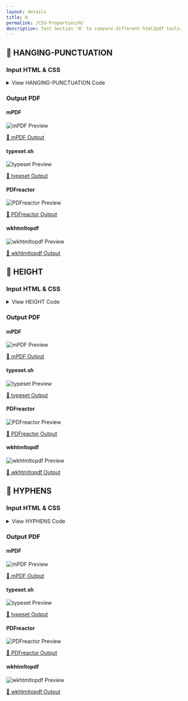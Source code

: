 ```yaml
---
layout: details
title: H
permalink: /CSS-Properties/H/
description: Test Section 'H' to compare different html2pdf tools.
---
```




## 🔬 HANGING-PUNCTUATION

### Input HTML & CSS

<details>
    <summary>
        View HANGING-PUNCTUATION Code
    </summary>
    <pre><code class="hljs xml"><span class="hljs-meta">&lt;!DOCTYPE <span class="hljs-meta-keyword">html</span>&gt;</span>
<span class="hljs-comment">&lt;!-- Sample from https://css-tricks.com/almanac/properties/h/hanging-punctuation/ --&gt;</span>
<span class="hljs-tag">&lt;<span class="hljs-name">html</span> <span class="hljs-attr">lang</span>=<span class="hljs-string">"en"</span>&gt;</span>
    <span class="hljs-tag">&lt;<span class="hljs-name">head</span>&gt;</span>
        <span class="hljs-tag">&lt;<span class="hljs-name">style</span>&gt;</span><span class="css">
        <span class="hljs-selector-tag">blockquote</span> {
  <span class="hljs-attribute">font-style</span>: italic;
  <span class="hljs-attribute">font-size</span>: <span class="hljs-number">2rem</span>;
  <span class="hljs-attribute">width</span>: <span class="hljs-number">20em</span>;
  <span class="hljs-attribute">border-left</span>: <span class="hljs-number">1px</span> solid <span class="hljs-number">#ddd</span>;
  <span class="hljs-attribute">padding</span>: <span class="hljs-number">3rem</span> <span class="hljs-number">0</span>;
  
  <span class="hljs-attribute">hanging-punctuation</span>: first;
}
        </span><span class="hljs-tag">&lt;/<span class="hljs-name">style</span>&gt;</span>
    <span class="hljs-tag">&lt;/<span class="hljs-name">head</span>&gt;</span>
    <span class="hljs-tag">&lt;<span class="hljs-name">body</span>&gt;</span>
        <span class="hljs-tag">&lt;<span class="hljs-name">blockquote</span>&gt;</span>
            “Let your tears flow, but let them also cease. Let deepest sighs be drawn from your breast, but let them also find an end.” — Seneca
          <span class="hljs-tag">&lt;/<span class="hljs-name">blockquote</span>&gt;</span>
    <span class="hljs-tag">&lt;/<span class="hljs-name">body</span>&gt;</span>
<span class="hljs-tag">&lt;/<span class="hljs-name">html</span>&gt;</span></code></pre>
    <p>
        <a href="https://raw.githubusercontent.com/azettl/compare.html2pdf.tools/master//html/CSS%20Properties/H/hanging-punctuation.html" target="_blank" rel="noopener">📄 Get Input HTML on GitHub</a>
    </p>
</details>

### Output PDF

<div class="details-boxes">
    <div>
        <h4>mPDF</h4>
        <img src="/{{ page.path }}/../mpdf__html_CSS_Properties_H_hanging-punctuation.html.png" alt="mPDF Preview" />
        <p>
            <a href="/{{ page.path }}/../mpdf__html_CSS_Properties_H_hanging-punctuation.html.pdf" target="_blank">📕 mPDF Output</a>
        </p>
    </div>
    <div>
        <h4>typeset.sh</h4>
        <img src="/{{ page.path }}/../typeset__html_CSS_Properties_H_hanging-punctuation.html.png" alt="typeset Preview" />
        <p>
            <a href="/{{ page.path }}/../typeset__html_CSS_Properties_H_hanging-punctuation.html.pdf" target="_blank">📕 typeset Output</a>
        </p>
    </div>
    <div>
        <h4>PDFreactor</h4>
        <img src="/{{ page.path }}/../pdfreactor__html_CSS_Properties_H_hanging-punctuation.html.png" alt="PDFreactor Preview" />
        <p>
            <a href="/{{ page.path }}/../pdfreactor__html_CSS_Properties_H_hanging-punctuation.html.pdf" target="_blank">📕 PDFreactor Output</a>
        </p>
    </div>
    <div>
        <h4>wkhtmltopdf</h4>
        <img src="/{{ page.path }}/../wkhtmltopdf__html_CSS_Properties_H_hanging-punctuation.html.png" alt="wkhtmltopdf Preview" />
        <p>
            <a href="/{{ page.path }}/../wkhtmltopdf__html_CSS_Properties_H_hanging-punctuation.html.pdf" target="_blank">📕 wkhtmltopdf Output</a>
        </p>
    </div>
</div>

## 🔬 HEIGHT

### Input HTML & CSS

<details>
    <summary>
        View HEIGHT Code
    </summary>
    <pre><code class="hljs xml"><span class="hljs-meta">&lt;!DOCTYPE <span class="hljs-meta-keyword">html</span>&gt;</span>
<span class="hljs-comment">&lt;!-- Sample from https://css-tricks.com/almanac/properties/h/height/ --&gt;</span>
<span class="hljs-tag">&lt;<span class="hljs-name">html</span> <span class="hljs-attr">lang</span>=<span class="hljs-string">"en"</span>&gt;</span>
    <span class="hljs-tag">&lt;<span class="hljs-name">head</span>&gt;</span>
        <span class="hljs-tag">&lt;<span class="hljs-name">style</span>&gt;</span><span class="css">
        <span class="hljs-selector-tag">html</span> {
  <span class="hljs-attribute">background</span>: <span class="hljs-number">#e78629</span>;
}

<span class="hljs-selector-tag">p</span> {
  <span class="hljs-attribute">background</span>: <span class="hljs-number">#212121</span>;
  <span class="hljs-attribute">color</span>: <span class="hljs-number">#FFF</span>;
}

<span class="hljs-selector-tag">p</span><span class="hljs-selector-class">.heightpx</span> {
  <span class="hljs-attribute">height</span>: <span class="hljs-number">100px</span>;
}

<span class="hljs-selector-tag">p</span><span class="hljs-selector-class">.heightem</span> {
  <span class="hljs-attribute">height</span>: <span class="hljs-number">8em</span>;
}

<span class="hljs-selector-tag">p</span><span class="hljs-selector-class">.heightpercent</span> {
  <span class="hljs-attribute">height</span>: <span class="hljs-number">100%</span>;
  <span class="hljs-comment">/* height value determined by content */</span>
}

<span class="hljs-selector-class">.nesting</span> {
  <span class="hljs-attribute">background</span>: white;
}

<span class="hljs-selector-class">.nesting</span><span class="hljs-selector-class">.example1</span> {
  <span class="hljs-attribute">height</span>: <span class="hljs-number">100px</span>;
}
<span class="hljs-selector-class">.nesting</span><span class="hljs-selector-class">.example1</span> <span class="hljs-selector-class">.heightnested</span> {
  <span class="hljs-attribute">height</span>: <span class="hljs-number">100%</span>;
  <span class="hljs-comment">/* fills the available space of the containing parent element*/</span>
}

<span class="hljs-selector-class">.nesting</span><span class="hljs-selector-class">.example2</span> {
  <span class="hljs-attribute">height</span>: <span class="hljs-number">100%</span>;
}
<span class="hljs-selector-class">.nesting</span><span class="hljs-selector-class">.example2</span> <span class="hljs-selector-class">.heightnested</span> {
  <span class="hljs-attribute">height</span>: auto;
  <span class="hljs-comment">/* fills the available space of the containing parent element*/</span>
}

<span class="hljs-selector-tag">table</span> {
  <span class="hljs-attribute">float</span>: left;
  <span class="hljs-attribute">margin-right</span>: .<span class="hljs-number">5em</span>;
  <span class="hljs-attribute">background</span>: white;
}

<span class="hljs-selector-class">.table-example1</span> {
  <span class="hljs-attribute">height</span>: <span class="hljs-number">100px</span>;
}

<span class="hljs-selector-class">.table-example2</span> {
  <span class="hljs-attribute">height</span>: <span class="hljs-number">100%</span>;
}

        </span><span class="hljs-tag">&lt;/<span class="hljs-name">style</span>&gt;</span>
    <span class="hljs-tag">&lt;/<span class="hljs-name">head</span>&gt;</span>
    <span class="hljs-tag">&lt;<span class="hljs-name">body</span>&gt;</span>
        <span class="hljs-tag">&lt;<span class="hljs-name">h1</span>&gt;</span>Height Property<span class="hljs-tag">&lt;/<span class="hljs-name">h1</span>&gt;</span>
        <span class="hljs-tag">&lt;<span class="hljs-name">h3</span>&gt;</span>Block Level Elements<span class="hljs-tag">&lt;/<span class="hljs-name">h3</span>&gt;</span>
        <span class="hljs-tag">&lt;<span class="hljs-name">p</span> <span class="hljs-attr">class</span>=<span class="hljs-string">"heightpx"</span>&gt;</span>Content in a paragraph : <span class="hljs-tag">&lt;<span class="hljs-name">code</span>&gt;</span>height: 100px<span class="hljs-tag">&lt;/<span class="hljs-name">code</span>&gt;</span><span class="hljs-tag">&lt;/<span class="hljs-name">p</span>&gt;</span>
        
        <span class="hljs-tag">&lt;<span class="hljs-name">p</span> <span class="hljs-attr">class</span>=<span class="hljs-string">"heightem"</span>&gt;</span>Content in a paragraph : <span class="hljs-tag">&lt;<span class="hljs-name">code</span>&gt;</span>height: 8em<span class="hljs-tag">&lt;/<span class="hljs-name">code</span>&gt;</span><span class="hljs-tag">&lt;/<span class="hljs-name">p</span>&gt;</span>
        
        <span class="hljs-tag">&lt;<span class="hljs-name">p</span> <span class="hljs-attr">class</span>=<span class="hljs-string">"heightpercent"</span>&gt;</span>Content in a paragraph : <span class="hljs-tag">&lt;<span class="hljs-name">code</span>&gt;</span>height: 100%<span class="hljs-tag">&lt;/<span class="hljs-name">code</span>&gt;</span><span class="hljs-tag">&lt;/<span class="hljs-name">p</span>&gt;</span>
        
        <span class="hljs-tag">&lt;<span class="hljs-name">h3</span>&gt;</span>Elements Contained<span class="hljs-tag">&lt;/<span class="hljs-name">h3</span>&gt;</span>
        <span class="hljs-tag">&lt;<span class="hljs-name">div</span> <span class="hljs-attr">class</span>=<span class="hljs-string">"nesting example1"</span>&gt;</span>
          <span class="hljs-tag">&lt;<span class="hljs-name">p</span> <span class="hljs-attr">class</span>=<span class="hljs-string">"heightnested"</span>&gt;</span>Containing element : <span class="hljs-tag">&lt;<span class="hljs-name">code</span>&gt;</span>height: 100px<span class="hljs-tag">&lt;/<span class="hljs-name">code</span>&gt;</span>.  Content in a paragraph : <span class="hljs-tag">&lt;<span class="hljs-name">code</span>&gt;</span>height: 100%<span class="hljs-tag">&lt;/<span class="hljs-name">code</span>&gt;</span><span class="hljs-tag">&lt;/<span class="hljs-name">p</span>&gt;</span>
        <span class="hljs-tag">&lt;/<span class="hljs-name">div</span>&gt;</span>
        
        <span class="hljs-tag">&lt;<span class="hljs-name">div</span> <span class="hljs-attr">class</span>=<span class="hljs-string">"nesting example2"</span>&gt;</span>
          <span class="hljs-tag">&lt;<span class="hljs-name">p</span> <span class="hljs-attr">class</span>=<span class="hljs-string">"heightnested"</span>&gt;</span>Containing element : <span class="hljs-tag">&lt;<span class="hljs-name">code</span>&gt;</span>height: 100%<span class="hljs-tag">&lt;/<span class="hljs-name">code</span>&gt;</span>.  Content in a paragraph : <span class="hljs-tag">&lt;<span class="hljs-name">code</span>&gt;</span>height: auto<span class="hljs-tag">&lt;/<span class="hljs-name">code</span>&gt;</span><span class="hljs-tag">&lt;/<span class="hljs-name">p</span>&gt;</span>
        <span class="hljs-tag">&lt;/<span class="hljs-name">div</span>&gt;</span>
        
        <span class="hljs-tag">&lt;<span class="hljs-name">h3</span>&gt;</span>Table Height<span class="hljs-tag">&lt;/<span class="hljs-name">h3</span>&gt;</span>
        <span class="hljs-tag">&lt;<span class="hljs-name">table</span> <span class="hljs-attr">class</span>=<span class="hljs-string">"browser-support-table table-example1"</span>&gt;</span>
                <span class="hljs-tag">&lt;<span class="hljs-name">thead</span>&gt;</span>
                    <span class="hljs-tag">&lt;<span class="hljs-name">tr</span>&gt;</span>
                <span class="hljs-tag">&lt;<span class="hljs-name">th</span>&gt;</span>Height<span class="hljs-tag">&lt;/<span class="hljs-name">th</span>&gt;</span>
                        <span class="hljs-tag">&lt;<span class="hljs-name">th</span> <span class="hljs-attr">class</span>=<span class="hljs-string">"chrome"</span>&gt;</span><span class="hljs-tag">&lt;<span class="hljs-name">span</span>&gt;</span>Chrome<span class="hljs-tag">&lt;/<span class="hljs-name">span</span>&gt;</span><span class="hljs-tag">&lt;/<span class="hljs-name">th</span>&gt;</span>
                        <span class="hljs-tag">&lt;<span class="hljs-name">th</span> <span class="hljs-attr">class</span>=<span class="hljs-string">"safari"</span>&gt;</span><span class="hljs-tag">&lt;<span class="hljs-name">span</span>&gt;</span>Safari<span class="hljs-tag">&lt;/<span class="hljs-name">span</span>&gt;</span><span class="hljs-tag">&lt;/<span class="hljs-name">th</span>&gt;</span>
                        <span class="hljs-tag">&lt;<span class="hljs-name">th</span> <span class="hljs-attr">class</span>=<span class="hljs-string">"firefox"</span>&gt;</span><span class="hljs-tag">&lt;<span class="hljs-name">span</span>&gt;</span>Firefox<span class="hljs-tag">&lt;/<span class="hljs-name">span</span>&gt;</span><span class="hljs-tag">&lt;/<span class="hljs-name">th</span>&gt;</span>
                        <span class="hljs-tag">&lt;<span class="hljs-name">th</span> <span class="hljs-attr">class</span>=<span class="hljs-string">"opera"</span>&gt;</span><span class="hljs-tag">&lt;<span class="hljs-name">span</span>&gt;</span>Opera<span class="hljs-tag">&lt;/<span class="hljs-name">span</span>&gt;</span><span class="hljs-tag">&lt;/<span class="hljs-name">th</span>&gt;</span>
                        <span class="hljs-tag">&lt;<span class="hljs-name">th</span> <span class="hljs-attr">class</span>=<span class="hljs-string">"ie"</span>&gt;</span><span class="hljs-tag">&lt;<span class="hljs-name">span</span>&gt;</span>IE<span class="hljs-tag">&lt;/<span class="hljs-name">span</span>&gt;</span><span class="hljs-tag">&lt;/<span class="hljs-name">th</span>&gt;</span>
                        <span class="hljs-tag">&lt;<span class="hljs-name">th</span> <span class="hljs-attr">class</span>=<span class="hljs-string">"android"</span>&gt;</span><span class="hljs-tag">&lt;<span class="hljs-name">span</span>&gt;</span>Android<span class="hljs-tag">&lt;/<span class="hljs-name">span</span>&gt;</span><span class="hljs-tag">&lt;/<span class="hljs-name">th</span>&gt;</span>
                        <span class="hljs-tag">&lt;<span class="hljs-name">th</span> <span class="hljs-attr">class</span>=<span class="hljs-string">"iOS"</span>&gt;</span><span class="hljs-tag">&lt;<span class="hljs-name">span</span>&gt;</span>iOS<span class="hljs-tag">&lt;/<span class="hljs-name">span</span>&gt;</span><span class="hljs-tag">&lt;/<span class="hljs-name">th</span>&gt;</span>
                    <span class="hljs-tag">&lt;/<span class="hljs-name">tr</span>&gt;</span>
                <span class="hljs-tag">&lt;/<span class="hljs-name">thead</span>&gt;</span>
                <span class="hljs-tag">&lt;<span class="hljs-name">tbody</span>&gt;</span>
                    <span class="hljs-tag">&lt;<span class="hljs-name">tr</span>&gt;</span>
                <span class="hljs-tag">&lt;<span class="hljs-name">td</span>&gt;</span>100px<span class="hljs-tag">&lt;/<span class="hljs-name">td</span>&gt;</span>
                        <span class="hljs-tag">&lt;<span class="hljs-name">td</span> <span class="hljs-attr">class</span>=<span class="hljs-string">"yep-nope"</span>&gt;</span>All<span class="hljs-tag">&lt;/<span class="hljs-name">td</span>&gt;</span>
                        <span class="hljs-tag">&lt;<span class="hljs-name">td</span> <span class="hljs-attr">class</span>=<span class="hljs-string">"yep-nope"</span>&gt;</span>All<span class="hljs-tag">&lt;/<span class="hljs-name">td</span>&gt;</span>
                        <span class="hljs-tag">&lt;<span class="hljs-name">td</span> <span class="hljs-attr">class</span>=<span class="hljs-string">"yep-nope"</span>&gt;</span>All<span class="hljs-tag">&lt;/<span class="hljs-name">td</span>&gt;</span>
                        <span class="hljs-tag">&lt;<span class="hljs-name">td</span> <span class="hljs-attr">class</span>=<span class="hljs-string">"yep-nope"</span>&gt;</span>All<span class="hljs-tag">&lt;/<span class="hljs-name">td</span>&gt;</span>
                        <span class="hljs-tag">&lt;<span class="hljs-name">td</span> <span class="hljs-attr">class</span>=<span class="hljs-string">"yep-nope"</span>&gt;</span>All<span class="hljs-tag">&lt;/<span class="hljs-name">td</span>&gt;</span>
                        <span class="hljs-tag">&lt;<span class="hljs-name">td</span> <span class="hljs-attr">class</span>=<span class="hljs-string">"yep-nope"</span>&gt;</span>All<span class="hljs-tag">&lt;/<span class="hljs-name">td</span>&gt;</span>
                        <span class="hljs-tag">&lt;<span class="hljs-name">td</span> <span class="hljs-attr">class</span>=<span class="hljs-string">"yep-nope"</span>&gt;</span>All<span class="hljs-tag">&lt;/<span class="hljs-name">td</span>&gt;</span>
                    <span class="hljs-tag">&lt;/<span class="hljs-name">tr</span>&gt;</span>
                <span class="hljs-tag">&lt;/<span class="hljs-name">tbody</span>&gt;</span>
            <span class="hljs-tag">&lt;/<span class="hljs-name">table</span>&gt;</span>
        
        <span class="hljs-tag">&lt;<span class="hljs-name">table</span> <span class="hljs-attr">class</span>=<span class="hljs-string">"browser-support-table table-example2"</span>&gt;</span>
                <span class="hljs-tag">&lt;<span class="hljs-name">thead</span>&gt;</span>
                    <span class="hljs-tag">&lt;<span class="hljs-name">tr</span>&gt;</span>
                <span class="hljs-tag">&lt;<span class="hljs-name">th</span>&gt;</span>Height<span class="hljs-tag">&lt;/<span class="hljs-name">th</span>&gt;</span>
                        <span class="hljs-tag">&lt;<span class="hljs-name">th</span> <span class="hljs-attr">class</span>=<span class="hljs-string">"chrome"</span>&gt;</span><span class="hljs-tag">&lt;<span class="hljs-name">span</span>&gt;</span>Chrome<span class="hljs-tag">&lt;/<span class="hljs-name">span</span>&gt;</span><span class="hljs-tag">&lt;/<span class="hljs-name">th</span>&gt;</span>
                        <span class="hljs-tag">&lt;<span class="hljs-name">th</span> <span class="hljs-attr">class</span>=<span class="hljs-string">"safari"</span>&gt;</span><span class="hljs-tag">&lt;<span class="hljs-name">span</span>&gt;</span>Safari<span class="hljs-tag">&lt;/<span class="hljs-name">span</span>&gt;</span><span class="hljs-tag">&lt;/<span class="hljs-name">th</span>&gt;</span>
                        <span class="hljs-tag">&lt;<span class="hljs-name">th</span> <span class="hljs-attr">class</span>=<span class="hljs-string">"firefox"</span>&gt;</span><span class="hljs-tag">&lt;<span class="hljs-name">span</span>&gt;</span>Firefox<span class="hljs-tag">&lt;/<span class="hljs-name">span</span>&gt;</span><span class="hljs-tag">&lt;/<span class="hljs-name">th</span>&gt;</span>
                        <span class="hljs-tag">&lt;<span class="hljs-name">th</span> <span class="hljs-attr">class</span>=<span class="hljs-string">"opera"</span>&gt;</span><span class="hljs-tag">&lt;<span class="hljs-name">span</span>&gt;</span>Opera<span class="hljs-tag">&lt;/<span class="hljs-name">span</span>&gt;</span><span class="hljs-tag">&lt;/<span class="hljs-name">th</span>&gt;</span>
                        <span class="hljs-tag">&lt;<span class="hljs-name">th</span> <span class="hljs-attr">class</span>=<span class="hljs-string">"ie"</span>&gt;</span><span class="hljs-tag">&lt;<span class="hljs-name">span</span>&gt;</span>IE<span class="hljs-tag">&lt;/<span class="hljs-name">span</span>&gt;</span><span class="hljs-tag">&lt;/<span class="hljs-name">th</span>&gt;</span>
                        <span class="hljs-tag">&lt;<span class="hljs-name">th</span> <span class="hljs-attr">class</span>=<span class="hljs-string">"android"</span>&gt;</span><span class="hljs-tag">&lt;<span class="hljs-name">span</span>&gt;</span>Android<span class="hljs-tag">&lt;/<span class="hljs-name">span</span>&gt;</span><span class="hljs-tag">&lt;/<span class="hljs-name">th</span>&gt;</span>
                        <span class="hljs-tag">&lt;<span class="hljs-name">th</span> <span class="hljs-attr">class</span>=<span class="hljs-string">"iOS"</span>&gt;</span><span class="hljs-tag">&lt;<span class="hljs-name">span</span>&gt;</span>iOS<span class="hljs-tag">&lt;/<span class="hljs-name">span</span>&gt;</span><span class="hljs-tag">&lt;/<span class="hljs-name">th</span>&gt;</span>
                    <span class="hljs-tag">&lt;/<span class="hljs-name">tr</span>&gt;</span>
                <span class="hljs-tag">&lt;/<span class="hljs-name">thead</span>&gt;</span>
                <span class="hljs-tag">&lt;<span class="hljs-name">tbody</span>&gt;</span>
                    <span class="hljs-tag">&lt;<span class="hljs-name">tr</span>&gt;</span>
                <span class="hljs-tag">&lt;<span class="hljs-name">td</span>&gt;</span>100%<span class="hljs-tag">&lt;/<span class="hljs-name">td</span>&gt;</span>
                        <span class="hljs-tag">&lt;<span class="hljs-name">td</span> <span class="hljs-attr">class</span>=<span class="hljs-string">"yep-nope"</span>&gt;</span>All<span class="hljs-tag">&lt;/<span class="hljs-name">td</span>&gt;</span>
                        <span class="hljs-tag">&lt;<span class="hljs-name">td</span> <span class="hljs-attr">class</span>=<span class="hljs-string">"yep-nope"</span>&gt;</span>All<span class="hljs-tag">&lt;/<span class="hljs-name">td</span>&gt;</span>
                        <span class="hljs-tag">&lt;<span class="hljs-name">td</span> <span class="hljs-attr">class</span>=<span class="hljs-string">"yep-nope"</span>&gt;</span>All<span class="hljs-tag">&lt;/<span class="hljs-name">td</span>&gt;</span>
                        <span class="hljs-tag">&lt;<span class="hljs-name">td</span> <span class="hljs-attr">class</span>=<span class="hljs-string">"yep-nope"</span>&gt;</span>All<span class="hljs-tag">&lt;/<span class="hljs-name">td</span>&gt;</span>
                        <span class="hljs-tag">&lt;<span class="hljs-name">td</span> <span class="hljs-attr">class</span>=<span class="hljs-string">"yep-nope"</span>&gt;</span>All<span class="hljs-tag">&lt;/<span class="hljs-name">td</span>&gt;</span>
                        <span class="hljs-tag">&lt;<span class="hljs-name">td</span> <span class="hljs-attr">class</span>=<span class="hljs-string">"yep-nope"</span>&gt;</span>All<span class="hljs-tag">&lt;/<span class="hljs-name">td</span>&gt;</span>
                        <span class="hljs-tag">&lt;<span class="hljs-name">td</span> <span class="hljs-attr">class</span>=<span class="hljs-string">"yep-nope"</span>&gt;</span>All<span class="hljs-tag">&lt;/<span class="hljs-name">td</span>&gt;</span>
                    <span class="hljs-tag">&lt;/<span class="hljs-name">tr</span>&gt;</span>
                <span class="hljs-tag">&lt;/<span class="hljs-name">tbody</span>&gt;</span>
            <span class="hljs-tag">&lt;/<span class="hljs-name">table</span>&gt;</span>
    <span class="hljs-tag">&lt;/<span class="hljs-name">body</span>&gt;</span>
<span class="hljs-tag">&lt;/<span class="hljs-name">html</span>&gt;</span></code></pre>
    <p>
        <a href="https://raw.githubusercontent.com/azettl/compare.html2pdf.tools/master//html/CSS%20Properties/H/height.html" target="_blank" rel="noopener">📄 Get Input HTML on GitHub</a>
    </p>
</details>

### Output PDF

<div class="details-boxes">
    <div>
        <h4>mPDF</h4>
        <img src="/{{ page.path }}/../mpdf__html_CSS_Properties_H_height.html.png" alt="mPDF Preview" />
        <p>
            <a href="/{{ page.path }}/../mpdf__html_CSS_Properties_H_height.html.pdf" target="_blank">📕 mPDF Output</a>
        </p>
    </div>
    <div>
        <h4>typeset.sh</h4>
        <img src="/{{ page.path }}/../typeset__html_CSS_Properties_H_height.html.png" alt="typeset Preview" />
        <p>
            <a href="/{{ page.path }}/../typeset__html_CSS_Properties_H_height.html.pdf" target="_blank">📕 typeset Output</a>
        </p>
    </div>
    <div>
        <h4>PDFreactor</h4>
        <img src="/{{ page.path }}/../pdfreactor__html_CSS_Properties_H_height.html.png" alt="PDFreactor Preview" />
        <p>
            <a href="/{{ page.path }}/../pdfreactor__html_CSS_Properties_H_height.html.pdf" target="_blank">📕 PDFreactor Output</a>
        </p>
    </div>
    <div>
        <h4>wkhtmltopdf</h4>
        <img src="/{{ page.path }}/../wkhtmltopdf__html_CSS_Properties_H_height.html.png" alt="wkhtmltopdf Preview" />
        <p>
            <a href="/{{ page.path }}/../wkhtmltopdf__html_CSS_Properties_H_height.html.pdf" target="_blank">📕 wkhtmltopdf Output</a>
        </p>
    </div>
</div>

## 🔬 HYPHENS

### Input HTML & CSS

<details>
    <summary>
        View HYPHENS Code
    </summary>
    <pre><code class="hljs xml"><span class="hljs-meta">&lt;!DOCTYPE <span class="hljs-meta-keyword">html</span>&gt;</span>
<span class="hljs-comment">&lt;!-- Sample from https://css-tricks.com/almanac/properties/h/hyphenate/ --&gt;</span>
<span class="hljs-tag">&lt;<span class="hljs-name">html</span> <span class="hljs-attr">lang</span>=<span class="hljs-string">"en"</span>&gt;</span>
    <span class="hljs-tag">&lt;<span class="hljs-name">head</span>&gt;</span>
        <span class="hljs-tag">&lt;<span class="hljs-name">style</span>&gt;</span><span class="css">
        <span class="hljs-selector-tag">article</span> {
  <span class="hljs-attribute">max-width</span>: <span class="hljs-number">500px</span>;
  <span class="hljs-attribute">margin</span>: <span class="hljs-number">0</span> auto;
  <span class="hljs-attribute">width</span>: <span class="hljs-number">100%</span>;
  <span class="hljs-attribute">text-align</span>: justify;
}

<span class="hljs-selector-tag">article</span> <span class="hljs-selector-tag">p</span> {
  <span class="hljs-attribute">-webkit-hyphens</span>: auto;
  <span class="hljs-attribute">-moz-hyphens</span>: auto;
  <span class="hljs-attribute">-ms-hyphens</span>: auto;
  <span class="hljs-attribute">hyphens</span>: auto;
}
        </span><span class="hljs-tag">&lt;/<span class="hljs-name">style</span>&gt;</span>
    <span class="hljs-tag">&lt;/<span class="hljs-name">head</span>&gt;</span>
    <span class="hljs-tag">&lt;<span class="hljs-name">body</span>&gt;</span>
        <span class="hljs-tag">&lt;<span class="hljs-name">article</span> <span class="hljs-attr">lang</span>=<span class="hljs-string">"en"</span>&gt;</span>
            <span class="hljs-tag">&lt;<span class="hljs-name">p</span>&gt;</span>As designers attempting to creating functional work, oftentimes we are required to make our designs look as finished as possible.<span class="hljs-tag">&lt;/<span class="hljs-name">p</span>&gt;</span>
            <span class="hljs-tag">&lt;<span class="hljs-name">p</span>&gt;</span>For example, if you are designing a brand new website for someone, most times you will have to make sure the prototype looks finished by inserting text or photos or what have you. The purpose of this is so the person viewing the prototype has a chance to actually feel and understand the idea behind what you have created.<span class="hljs-tag">&lt;/<span class="hljs-name">p</span>&gt;</span>
            <span class="hljs-tag">&lt;<span class="hljs-name">p</span>&gt;</span>Now in some circumstances, designers may use squares and rectangles to help you visualize what should and could be in a specific location.<span class="hljs-tag">&lt;/<span class="hljs-name">p</span>&gt;</span>
            <span class="hljs-tag">&lt;<span class="hljs-name">p</span>&gt;</span>We all have our own techniques, but one of the most effective techniques is to actually put some text where text goes and some pictures where pictures go to make sure everyone can see the vision you’ve created.<span class="hljs-tag">&lt;/<span class="hljs-name">p</span>&gt;</span>
            <span class="hljs-tag">&lt;<span class="hljs-name">p</span>&gt;</span>Coming up with filler text on the fly is not easy, but it is becoming more and more of a requirement. Fortunately, some designers and developers around the web know this and have put together a bunch of text generators to help you present your vision.<span class="hljs-tag">&lt;/<span class="hljs-name">p</span>&gt;</span>
            <span class="hljs-tag">&lt;<span class="hljs-name">p</span>&gt;</span>Some are standard (like the always popular ‘Lorem Ipsum’ generators) and some are really fun. Either way, pick one of your favorites from below and start generating text and completing your vision.<span class="hljs-tag">&lt;/<span class="hljs-name">p</span>&gt;</span>
            <span class="hljs-tag">&lt;<span class="hljs-name">p</span>&gt;</span><span class="hljs-tag">&lt;<span class="hljs-name">em</span>&gt;</span>From <span class="hljs-tag">&lt;<span class="hljs-name">a</span> <span class="hljs-attr">href</span>=<span class="hljs-string">"http://www.webdesignerdepot.com/2012/03/15-dummy-text-generators-you-should-know/"</span>&gt;</span>this article<span class="hljs-tag">&lt;/<span class="hljs-name">a</span>&gt;</span> on WebDesignerDepot.<span class="hljs-tag">&lt;/<span class="hljs-name">em</span>&gt;</span><span class="hljs-tag">&lt;/<span class="hljs-name">p</span>&gt;</span>
          <span class="hljs-tag">&lt;/<span class="hljs-name">article</span>&gt;</span>
    <span class="hljs-tag">&lt;/<span class="hljs-name">body</span>&gt;</span>
<span class="hljs-tag">&lt;/<span class="hljs-name">html</span>&gt;</span></code></pre>
    <p>
        <a href="https://raw.githubusercontent.com/azettl/compare.html2pdf.tools/master//html/CSS%20Properties/H/hyphens.html" target="_blank" rel="noopener">📄 Get Input HTML on GitHub</a>
    </p>
</details>

### Output PDF

<div class="details-boxes">
    <div>
        <h4>mPDF</h4>
        <img src="/{{ page.path }}/../mpdf__html_CSS_Properties_H_hyphens.html.png" alt="mPDF Preview" />
        <p>
            <a href="/{{ page.path }}/../mpdf__html_CSS_Properties_H_hyphens.html.pdf" target="_blank">📕 mPDF Output</a>
        </p>
    </div>
    <div>
        <h4>typeset.sh</h4>
        <img src="/{{ page.path }}/../typeset__html_CSS_Properties_H_hyphens.html.png" alt="typeset Preview" />
        <p>
            <a href="/{{ page.path }}/../typeset__html_CSS_Properties_H_hyphens.html.pdf" target="_blank">📕 typeset Output</a>
        </p>
    </div>
    <div>
        <h4>PDFreactor</h4>
        <img src="/{{ page.path }}/../pdfreactor__html_CSS_Properties_H_hyphens.html.png" alt="PDFreactor Preview" />
        <p>
            <a href="/{{ page.path }}/../pdfreactor__html_CSS_Properties_H_hyphens.html.pdf" target="_blank">📕 PDFreactor Output</a>
        </p>
    </div>
    <div>
        <h4>wkhtmltopdf</h4>
        <img src="/{{ page.path }}/../wkhtmltopdf__html_CSS_Properties_H_hyphens.html.png" alt="wkhtmltopdf Preview" />
        <p>
            <a href="/{{ page.path }}/../wkhtmltopdf__html_CSS_Properties_H_hyphens.html.pdf" target="_blank">📕 wkhtmltopdf Output</a>
        </p>
    </div>
</div>


